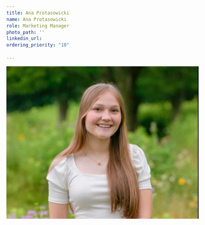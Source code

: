 ```yaml
---
title: Ana Protasowicki
name: Ana Protasowicki
role: Marketing Manager
photo_path: ''
linkedin_url: 
ordering_priority: "10"

---
```

![](/assets/ana-1.jpg)